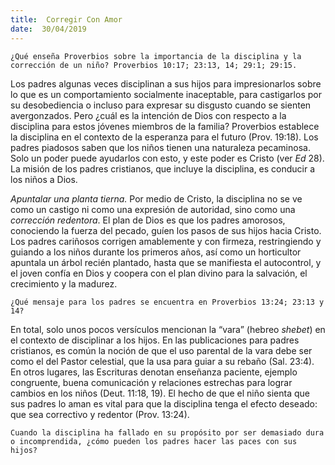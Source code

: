 ```yaml
---
title:  Corregir Con Amor
date:  30/04/2019
---
```


`¿Qué enseña Proverbios sobre la importancia de la disciplina y la corrección de un niño? Proverbios 10:17; 23:13, 14; 29:1; 29:15.`

Los padres algunas veces disciplinan a sus hijos para impresionarlos sobre lo que es un comportamiento socialmente inaceptable, para castigarlos por su desobediencia o incluso para expresar su disgusto cuando se sienten avergonzados. Pero ¿cuál es la intención de Dios con respecto a la disciplina para estos jóvenes miembros de la familia? Proverbios establece la disciplina en el contexto de la esperanza para el futuro (Prov. 19:18). Los padres piadosos saben que los niños tienen una naturaleza pecaminosa. Solo un poder puede ayudarlos con esto, y este poder es Cristo (ver _Ed_ 28). La misión de los padres cristianos, que incluye la disciplina, es conducir a los niños a Dios.

_Apuntalar una planta tierna._ Por medio de Cristo, la disciplina no se ve como un castigo ni como una expresión de autoridad, sino como una _corrección redentora_. El plan de Dios es que los padres amorosos, conociendo la fuerza del pecado, guíen los pasos de sus hijos hacia Cristo. Los padres cariñosos corrigen amablemente y con firmeza, restringiendo y guiando a los niños durante los primeros años, así como un horticultor apuntala un árbol recién plantado, hasta que se manifiesta el autocontrol, y el joven confía en Dios y coopera con el plan divino para la salvación, el crecimiento y la madurez.

`¿Qué mensaje para los padres se encuentra en Proverbios 13:24; 23:13 y 14?`

En total, solo unos pocos versículos mencionan la “vara” (hebreo _shebet_) en el contexto de disciplinar a los hijos. En las publicaciones para padres cristianos, es común la noción de que el uso parental de la vara debe ser como el del Pastor celestial, que la usa para guiar a su rebaño (Sal. 23:4). En otros lugares, las Escrituras denotan enseñanza paciente, ejemplo congruente, buena comunicación y relaciones estrechas para lograr cambios en los niños (Deut. 11:18, 19). El hecho de que el niño sienta que sus padres lo aman es vital para que la disciplina tenga el efecto deseado: que sea correctivo y redentor (Prov. 13:24).

`Cuando la disciplina ha fallado en su propósito por ser demasiado dura o incomprendida, ¿cómo pueden los padres hacer las paces con sus hijos?`